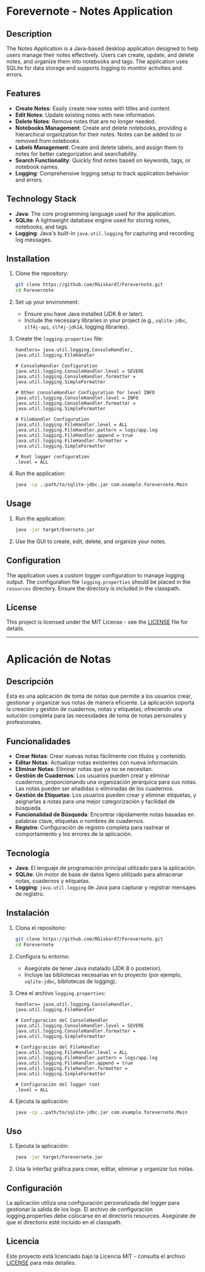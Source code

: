 # Forevernote - Notes Application

## Description

The Notes Application is a Java-based desktop application designed to help users manage their notes effectively. Users can create, update, and delete notes, and organize them into notebooks and tags. The application uses SQLite for data storage and supports logging to monitor activities and errors.

## Features

- **Create Notes**: Easily create new notes with titles and content.
- **Edit Notes**: Update existing notes with new information.
- **Delete Notes**: Remove notes that are no longer needed.
- **Notebooks Management**: Create and delete notebooks, providing a hierarchical organization for their notes. Notes can be added to or removed from notebooks.
- **Labels Management**: Create and delete labels, and assign them to notes for better categorization and searchability.
- **Search Functionality**: Quickly find notes based on keywords, tags, or notebook names.
- **Logging**: Comprehensive logging setup to track application behavior and errors.

## Technology Stack

- **Java**: The core programming language used for the application.
- **SQLite**: A lightweight database engine used for storing notes, notebooks, and tags.
- **Logging**: Java's built-in `java.util.logging` for capturing and recording log messages.

## Installation

1. Clone the repository:
    ```bash
    git clone https://github.com/RGiskard7/Forevernote.git
    cd Forevernote
    ```

2. Set up your environment:
    - Ensure you have Java installed (JDK 8 or later).
    - Include the necessary libraries in your project (e.g., `sqlite-jdbc`, `slf4j-api`, `slf4j-jdk14`, logging libraries).

3. Create the `logging.properties` file:
    ```properties
    handlers= java.util.logging.ConsoleHandler, java.util.logging.FileHandler

    # ConsoleHandler Configuration
    java.util.logging.ConsoleHandler.level = SEVERE
    java.util.logging.ConsoleHandler.formatter = java.util.logging.SimpleFormatter

    # Other consoleHandler Configuration for level INFO
    java.util.logging.ConsoleHandler.level = INFO
    java.util.logging.ConsoleHandler.formatter = java.util.logging.SimpleFormatter

    # FileHandler Configuration
    java.util.logging.FileHandler.level = ALL
    java.util.logging.FileHandler.pattern = logs/app.log
    java.util.logging.FileHandler.append = true
    java.util.logging.FileHandler.formatter = java.util.logging.SimpleFormatter

    # Root logger configuration
    .level = ALL
    ```

4. Run the application:
    ```bash
    java -cp .:path/to/sqlite-jdbc.jar com.example.forevernote.Main
    ```

## Usage

1. Run the application:
    ```bash
    java -jar target/Evernote.jar
    ```

2. Use the GUI to create, edit, delete, and organize your notes.

## Configuration

The application uses a custom logger configuration to manage logging output. The configuration file `logging.properties` should be placed in the `resources` directory. Ensure the directory is included in the classpath.

## License

This project is licensed under the MIT License - see the [LICENSE](LICENSE) file for details.

---

# Aplicación de Notas

## Descripción

Esta es una aplicación de toma de notas que permite a los usuarios crear, gestionar y organizar sus notas de manera eficiente. La aplicación soporta la creación y gestión de cuadernos, notas y etiquetas, ofreciendo una solución completa para las necesidades de toma de notas personales y profesionales.

## Funcionalidades

- **Crear Notas**: Crear nuevas notas fácilmente con títulos y contenido.
- **Editar Notas**: Actualizar notas existentes con nueva información.
- **Eliminar Notas**: Eliminar notas que ya no se necesitan.
- **Gestión de Cuadernos**: Los usuarios pueden crear y eliminar cuadernos, proporcionando una organización jerárquica para sus notas. Las notas pueden ser añadidas o eliminadas de los cuadernos.
- **Gestión de Etiquetas**: Los usuarios pueden crear y eliminar etiquetas, y asignarlas a notas para una mejor categorización y facilidad de búsqueda.
- **Funcionalidad de Búsqueda**: Encontrar rápidamente notas basadas en palabras clave, etiquetas o nombres de cuadernos.
- **Registro**: Configuración de registro completa para rastrear el comportamiento y los errores de la aplicación.

## Tecnología

- **Java**: El lenguaje de programación principal utilizado para la aplicación.
- **SQLite**: Un motor de base de datos ligero utilizado para almacenar notas, cuadernos y etiquetas.
- **Logging**: `java.util.logging` de Java para capturar y registrar mensajes de registro.

## Instalación

1. Clona el repositorio:
    ```bash
    git clone https://github.com/RGiskard7/Forevernote.git
    cd Forevernote
    ```

2. Configura tu entorno:
    - Asegúrate de tener Java instalado (JDK 8 o posterior).
    - Incluye las bibliotecas necesarias en tu proyecto (por ejemplo, `sqlite-jdbc`, bibliotecas de logging).

3. Crea el archivo `logging.properties`:
    ```properties
    handlers= java.util.logging.ConsoleHandler, java.util.logging.FileHandler

    # Configuración del ConsoleHandler
    java.util.logging.ConsoleHandler.level = SEVERE
    java.util.logging.ConsoleHandler.formatter = java.util.logging.SimpleFormatter

    # Configuración del FileHandler
    java.util.logging.FileHandler.level = ALL
    java.util.logging.FileHandler.pattern = logs/app.log
    java.util.logging.FileHandler.append = true
    java.util.logging.FileHandler.formatter = java.util.logging.SimpleFormatter

    # Configuración del logger root
    .level = ALL
    ```

4. Ejecuta la aplicación:
    ```bash
    java -cp .:path/to/sqlite-jdbc.jar com.example.forevernote.Main
    ```

## Uso

1. Ejecuta la aplicación:
    ```bash
    java -jar target/Forevernote.jar
    ```

2. Usa la interfaz gráfica para crear, editar, eliminar y organizar tus notas.

## Configuración

La aplicación utiliza una configuración personalizada del logger para gestionar la salida de los logs. El archivo de configuración logging.properties debe colocarse en el directorio resources. Asegúrate de que el directorio esté incluido en el classpath.

## Licencia

Este proyecto está licenciado bajo la Licencia MIT - consulta el archivo [LICENSE](LICENSE) para más detalles.

